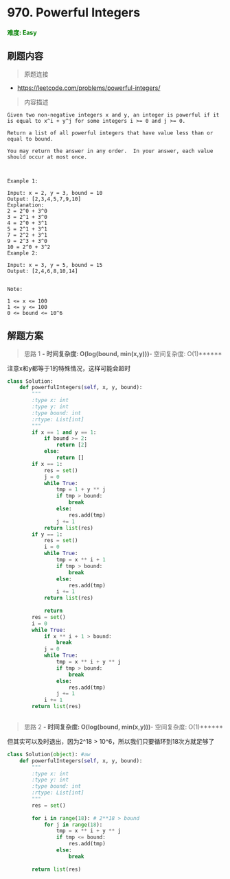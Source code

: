 # 970. Powerful Integers

**<font color=green>难度: Easy</font>**

## 刷题内容

> 原题连接

* https://leetcode.com/problems/powerful-integers/

> 内容描述

```
Given two non-negative integers x and y, an integer is powerful if it is equal to x^i + y^j for some integers i >= 0 and j >= 0.

Return a list of all powerful integers that have value less than or equal to bound.

You may return the answer in any order.  In your answer, each value should occur at most once.

 

Example 1:

Input: x = 2, y = 3, bound = 10
Output: [2,3,4,5,7,9,10]
Explanation: 
2 = 2^0 + 3^0
3 = 2^1 + 3^0
4 = 2^0 + 3^1
5 = 2^1 + 3^1
7 = 2^2 + 3^1
9 = 2^3 + 3^0
10 = 2^0 + 3^2
Example 2:

Input: x = 3, y = 5, bound = 15
Output: [2,4,6,8,10,14]
 

Note:

1 <= x <= 100
1 <= y <= 100
0 <= bound <= 10^6
```

## 解题方案

> 思路 1
******- 时间复杂度: O(log(bound, min(x,y)))******- 空间复杂度: O(1)******


注意x和y都等于1的特殊情况，这样可能会超时

```python
class Solution:
    def powerfulIntegers(self, x, y, bound):
        """
        :type x: int
        :type y: int
        :type bound: int
        :rtype: List[int]
        """
        if x == 1 and y == 1:
            if bound >= 2:
                return [2]
            else:
                return []
        if x == 1:
            res = set()
            j = 0
            while True:
                tmp = 1 + y ** j
                if tmp > bound:
                    break
                else:
                    res.add(tmp)
                j += 1
            return list(res)
        if y == 1:
            res = set()
            i = 0
            while True:
                tmp = x ** i + 1
                if tmp > bound:
                    break
                else:
                    res.add(tmp)
                i += 1
            return list(res)
                    
            return 
        res = set()
        i = 0
        while True:
            if x ** i + 1 > bound:
                break
            j = 0
            while True:
                tmp = x ** i + y ** j
                if tmp > bound:
                    break
                else:
                    res.add(tmp)
                j += 1
            i += 1
        return list(res)
        
```




> 思路 2
******- 时间复杂度: O(log(bound, min(x,y)))******- 空间复杂度: O(1)******


但其实可以及时退出，因为2^18 > 10^6，所以我们只要循环到18次方就足够了


```python
class Solution(object): #aw
    def powerfulIntegers(self, x, y, bound):
        """
        :type x: int
        :type y: int
        :type bound: int
        :rtype: List[int]
        """
        res = set()
        
        for i in range(18): # 2**18 > bound
            for j in range(18):
                tmp = x ** i + y ** j 
                if tmp <= bound:
                    res.add(tmp)
                else:
                    break
                    
        return list(res)
```
























